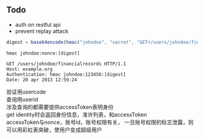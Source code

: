 ## Todo 
* auth on restful api
* prevent replay attack 

```javascript
digest = base64encode(hmac("johndoe", "secret", "GET+/users/johndoe/financialrecords+20apr201312:59:24+nonce"))
```
```
hmac johndoe:nonce:[digest]
```

```
GET /users/johndoe/financialrecords HTTP/1.1
Host: example.org
Authentication: hmac johndoe:123456:[digest]
Date: 20 apr 2013 12:59:24
```
验证用usercode   
查询用userid    
涉及查询的都需要提供accessToken表明身份  
get identity时会返回身份信息，准许列表，和accessToken  
accessToken与nonce，账号id，账号权限有关， 一旦账号权限的标志泄露，则可以用彩虹表突破，使用户变成超级用户  